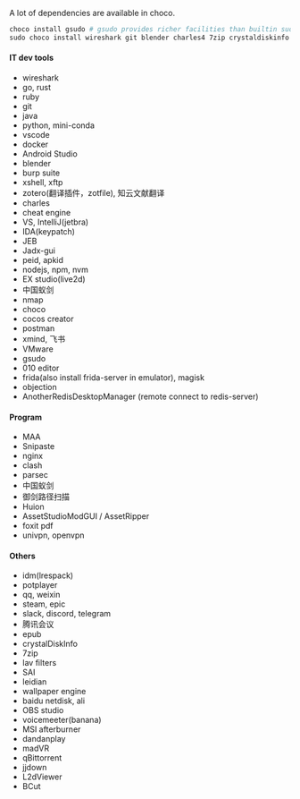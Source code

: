 A lot of dependencies are available in choco.
```powershell
choco install gsudo # gsudo provides richer facilities than builtin sudo in 2024
sudo choco install wireshark git blender charles4 7zip crystaldiskinfo die ngrok ffmpeg nmap obs-studio qbittorrent selenium-chromium-edge-driver
```
#### IT dev tools
- wireshark
- go, rust
- ruby
- git
- java
- python, mini-conda
- vscode
- docker
- Android Studio
- blender
- burp suite
- xshell, xftp
- zotero(翻译插件，zotfile), 知云文献翻译
- charles
- cheat engine
- VS, IntelliJ(jetbra)
- IDA(keypatch)
- JEB
- Jadx-gui
- peid, apkid
- nodejs, npm, nvm
- EX studio(live2d)
- 中国蚁剑
- nmap
- choco
- cocos creator
- postman
- xmind, 飞书
- VMware
- gsudo
- 010 editor
- frida(also install frida-server in emulator), magisk
- objection
- AnotherRedisDesktopManager (remote connect to redis-server)

#### Program
<!-- D:\Program -->
- MAA
- Snipaste
- nginx
- clash
- parsec
- 中国蚁剑
- 御剑路径扫描
- Huion
- AssetStudioModGUI / AssetRipper
- foxit pdf
- univpn, openvpn

#### Others
- idm(lrespack)
- potplayer
- qq, weixin
- steam, epic
- slack, discord, telegram
- 腾讯会议
- epub
- crystalDiskInfo
- 7zip
- lav filters
- SAI
- leidian
- wallpaper engine
- baidu netdisk, ali
- OBS studio
- voicemeeter(banana)
- MSI afterburner
- dandanplay
- madVR
- qBittorrent
- jjdown
- L2dViewer
- BCut
